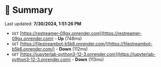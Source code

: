 # 📖 Summary
Last updated: **7/30/2024, 1:51:26 PM**

- `GET` [https://restreamer-09gx.onrender.com](https://restreamer-09gx.onrender.com) - **Up** (748ms)
- `GET` [https://filestreambot-b5k6.onrender.com/](https://filestreambot-b5k6.onrender.com/) - **Down** (112ms)
- `GET` [https://jupyterlab-python3-12-3.onrender.com](https://jupyterlab-python3-12-3.onrender.com) - **Down** (113ms)
